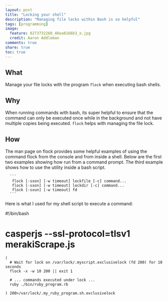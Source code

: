 ```yaml
---
layout: post
title: "Locking your shell"
description: "Managing file locks within Bash is so helpful"
tags: [programming]
image:
  feature: 8273732260_46ea8166b3_o.jpg
  credit: Aaron Addleman
comments: true
share: true
toc: true
---
```


## What

Manage your file locks with the program `flock` when executing bash shells.

## Why

When running commands with bash, its super helpful to ensure that the command can only be executed once while in the background and not have multiple copies being executed. `flock` helps with managing the file lock.

## How

The man page on flock provides some helpful examples of using the command flock from the console and from inside a shell. Below are the first two examples showing how run from a command prompt. The third example shows how to use the utility inside a bash script.

      ```
       flock [-sxon] [-w timeout] lockfile [-c] command...
       flock [-sxon] [-w timeout] lockdir [-c] command...
       flock [-sxun] [-w timeout] fd
      ```
      
Here is what I used for my shell script to execute a command:

#!/bin/bash

# casperjs --ssl-protocol=tlsv1 merakiScrape.js

```
(
  # Wait for lock on /var/lock/.myscript.exclusivelock (fd 200) for 10 seconds
  flock -x -w 10 200 || exit 1

  # ... commands executed under lock ...
  ruby ./bin/ruby_program.rb

) 200>/var/lock/.my_ruby_program.sh.exclusivelock
```
